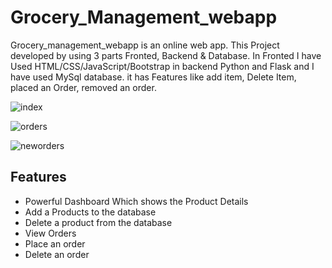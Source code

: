 # Grocery_Management_webapp

Grocery_management_webapp is an online web app. This Project developed by using 3 parts Fronted, Backend & Database.
In Fronted I have Used HTML/CSS/JavaScript/Bootstrap in backend Python and Flask and I have used MySql database.
it has Features like add item, Delete Item, placed an Order, removed an order.

![index](https://user-images.githubusercontent.com/54018688/120810983-616ae780-c500-11eb-904a-00781cd5fee5.png)

![orders](https://user-images.githubusercontent.com/54018688/120811678-16050900-c501-11eb-92b1-7b85d827a902.png)

![neworders](https://user-images.githubusercontent.com/54018688/120812022-75631900-c501-11eb-87ee-c0ba5f18c560.png)

## Features
* Powerful Dashboard Which shows the Product Details
* Add a Products to the database
* Delete a product from the database
* View Orders
* Place an order
* Delete an order
